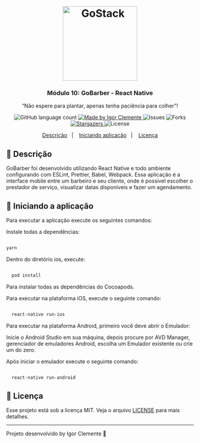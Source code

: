 <h1 align="center">
    <img alt="GoStack" src="https://rocketseat-cdn.s3-sa-east-1.amazonaws.com/bootcamp-header.png" width="200px" />
</h1>

<h3 align="center">
  Módulo 10: GoBarber - React Native
</h3>

<p align="center">“Não espere para plantar, apenas tenha paciência para colher”!</blockquote>

<p align="center">
  <img alt="GitHub language count" src="https://img.shields.io/github/languages/count/IgorClemente/bootcamp-gostack-module10?color=%2304D361">

  <a href="https://rocketseat.com.br">
    <img alt="Made by Igor Clemente" src="https://img.shields.io/badge/made%20by-Igor Clemente-%2304D361">
  </a>

  <img alt="Issues" src="https://img.shields.io/github/issues/IgorClemente/bootcamp-gostack-module10">

  <img alt="Forks" src="https://img.shields.io/github/forks/IgorClemente/bootcamp-gostack-module10">

  <a href="https://github.com/IgorClemente/bootcamp-gostack-module10/stargazers">
    <img alt="Stargazers" src="https://img.shields.io/github/stars/IgorClemente/bootcamp-gostack-module10">
  </a>

  <img alt="License" src="https://img.shields.io/github/license/IgorClemente/bootcamp-gostack-module10">
</p>

<p align="center">
  <a href="#rocket-descrição">Descrição</a>&nbsp;&nbsp;&nbsp;|&nbsp;&nbsp;&nbsp;
  <a href="#hammer-iniciando-a-aplicação">Iniciando aplicação</a>&nbsp;&nbsp;&nbsp;|&nbsp;&nbsp;&nbsp;
  <a href="#memo-licença">Licença</a>
</p>

## :rocket: Descrição

GoBarber foi desenvolvido utilizando React Native e todo ambiente configurando com ESLint, Prettier, Babel, Webpack. Essa aplicação é a interface mobile entre um barbeiro e seu cliente, onde é possível escolher o prestador de serviço, visualizar datas disponíveis e fazer um agendamento.

## :hammer: Iniciando a aplicação

Para executar a aplicação execute os seguintes comandos:

Instale todas a dependências:

```bash

yarn

```

Dentro do diretório ios, execute:

```bash

  pod install

```

Para instalar todas as dependências do Cocoapods.

Para executar na plataforma iOS, execute o seguinte comando:

```bash

  react-native run-ios

```

Para executar na plataforma Android, primeiro você deve abrir o Emulador:

Inicie o Android Studio em sua máquina, depois procure por AVD Manager, gerenciador de emuladores Android, escolha um Emulador existente ou crie um do zero.

Após iniciar o emulador execute o seguinte comando:

```bash

  react-native run-android

```

## :memo: Licença

Esse projeto está sob a licença MIT. Veja o arquivo [LICENSE](LICENSE) para mais detalhes.

---

Projeto desenvolvido by Igor Clemente :wave:
